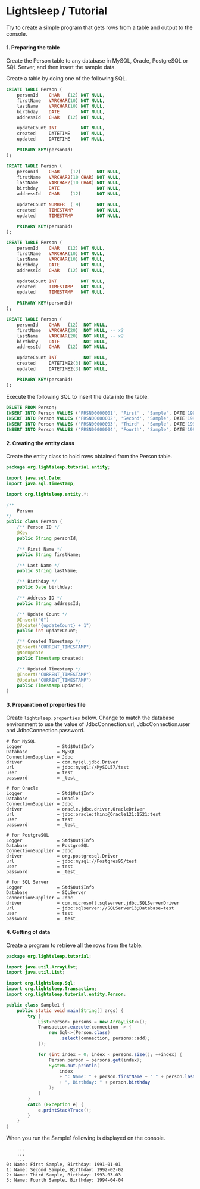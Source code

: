 Lightsleep / Tutorial
===========

Try to create a simple program that gets rows from a table and output to the console.

#### 1. Preparing the table

Create the Person table to any database in MySQL, Oracle, PostgreSQL or SQL Server, and then insert the sample data.

Create a table by doing one of the following SQL.

```sql:ddl_mysql.sql
CREATE TABLE Person (
    personId    CHAR   (12) NOT NULL,
    firstName   VARCHAR(10) NOT NULL,
    lastName    VARCHAR(10) NOT NULL,
    birthday    DATE        NOT NULL,
    addressId   CHAR   (12) NOT NULL,

    updateCount INT         NOT NULL,
    created     DATETIME    NOT NULL,
    updated     DATETIME    NOT NULL,

    PRIMARY KEY(personId)
);
```

```sql:ddl_oracle.sql
CREATE TABLE Person (
    personId    CHAR    (12)      NOT NULL,
    firstName   VARCHAR2(10 CHAR) NOT NULL,
    lastName    VARCHAR2(10 CHAR) NOT NULL,
    birthday    DATE              NOT NULL,
    addressId   CHAR    (12)      NOT NULL,

    updateCount NUMBER  ( 9)      NOT NULL,
    created     TIMESTAMP         NOT NULL,
    updated     TIMESTAMP         NOT NULL,

    PRIMARY KEY(personId)
);
```

```sql:ddl_postgresql.sql
CREATE TABLE Person (
    personId    CHAR   (12) NOT NULL,
    firstName   VARCHAR(10) NOT NULL,
    lastName    VARCHAR(10) NOT NULL,
    birthday    DATE        NOT NULL,
    addressId   CHAR   (12) NOT NULL,

    updateCount INT         NOT NULL,
    created     TIMESTAMP   NOT NULL,
    updated     TIMESTAMP   NOT NULL,

    PRIMARY KEY(personId)
);
```

```sql:ddl_sqlserver.sql
CREATE TABLE Person (
    personId    CHAR   (12)  NOT NULL,
    firstName   VARCHAR(20)  NOT NULL, -- x2
    lastName    VARCHAR(20)  NOT NULL, -- x2
    birthday    DATE         NOT NULL,
    addressId   CHAR   (12)  NOT NULL,

    updateCount INT          NOT NULL,
    created     DATETIME2(3) NOT NULL,
    updated     DATETIME2(3) NOT NULL,

    PRIMARY KEY(personId)
);
```

Execute the following SQL to insert the data into the table.

```sql:sample.sql
DELETE FROM Person;
INSERT INTO Person VALUES ('PRSN00000001', 'First' , 'Sample', DATE'1991-01-01', 'ADDR00000001', 0, CURRENT_TIMESTAMP, CURRENT_TIMESTAMP);
INSERT INTO Person VALUES ('PRSN00000002', 'Second', 'Sample', DATE'1992-02-02', 'ADDR00000001', 0, CURRENT_TIMESTAMP, CURRENT_TIMESTAMP);
INSERT INTO Person VALUES ('PRSN00000003', 'Third' , 'Sample', DATE'1993-03-03', 'ADDR00000001', 0, CURRENT_TIMESTAMP, CURRENT_TIMESTAMP);
INSERT INTO Person VALUES ('PRSN00000004', 'Fourth', 'Sample', DATE'1994-04-04', 'ADDR00000001', 0, CURRENT_TIMESTAMP, CURRENT_TIMESTAMP);
````

#### 2. Creating the entity class

Create the entity class to hold rows obtained from the Person table.

```java:Person.java
package org.lightsleep.tutorial.entity;

import java.sql.Date;
import java.sql.Timestamp;

import org.lightsleep.entity.*;

/**
    Person
*/
public class Person {
    /** Person ID */
    @Key
    public String personId;

    /** First Name */
    public String firstName;

    /** Last Name */
    public String lastName;

    /** Birthday */
    public Date birthday;

    /** Address ID */
    public String addressId;

    /** Update Count */
    @Insert("0")
    @Update("{updateCount} + 1")
    public int updateCount;

    /** Created Timestamp */
    @Insert("CURRENT_TIMESTAMP")
    @NonUpdate
    public Timestamp created;

    /** Updated Timestamp */
    @Insert("CURRENT_TIMESTAMP")
    @Update("CURRENT_TIMESTAMP")
    public Timestamp updated;
}
```

#### 3. Preparation of properties file

Create ```lightsleep.properties``` below.
Change to match the database environment to use the value of JdbcConnection.url, JdbcConnection.user and JdbcConnection.password.

```properties:lightsleep.properties
# for MySQL
Logger             = Std$Out$Info
Database           = MySQL
ConnectionSupplier = Jdbc
driver             = com.mysql.jdbc.Driver
url                = jdbc:mysql://MySQL57/test
user               = test
password           = _test_
```

```properties:lightsleep.properties
# for Oracle
Logger             = Std$Out$Info
Database           = Oracle
ConnectionSupplier = Jdbc
driver             = oracle.jdbc.driver.OracleDriver
url                = jdbc:oracle:thin:@Oracle121:1521:test
user               = test
password           = _test_
```

```properties:lightsleep.properties
# for PostgreSQL
Logger             = Std$Out$Info
Database           = PostgreSQL
ConnectionSupplier = Jdbc
driver             = org.postgresql.Driver
url                = jdbc:mysql://Postgres95/test
user               = test
password           = _test_
```

```properties:lightsleep.properties
# for SQL Server
Logger             = Std$Out$Info
Database           = SQLServer
ConnectionSupplier = Jdbc
driver             = com.microsoft.sqlserver.jdbc.SQLServerDriver
url                = jdbc:sqlserver://SQLServer13;Database=test
user               = test
password           = _test_
```

#### 4. Getting of data
Create a program to retrieve all the rows from the table.

```java:Sample1.java
package org.lightsleep.tutorial;

import java.util.ArrayList;
import java.util.List;

import org.lightsleep.Sql;
import org.lightsleep.Transaction;
import org.lightsleep.tutorial.entity.Person;

public class Sample1 {
    public static void main(String[] args) {
        try {
            List<Person> persons = new ArrayList<>();
            Transaction.execute(connection -> {
                new Sql<>(Person.class)
                    .select(connection, persons::add);
            });

            for (int index = 0; index < persons.size(); ++index) {
                Person person = persons.get(index);
                System.out.println(
                    index
                    + ": Name: " + person.firstName + " " + person.lastName
                    + ", Birthday: " + person.birthday
                );
            }
        }
        catch (Exception e) {
            e.printStackTrace();
        }
    }
}
```

When you run the Sample1 following is displayed on the console.

```log:stdout
    ...
    ...
    ...
0: Name: First Sample, Birthday: 1991-01-01
1: Name: Second Sample, Birthday: 1992-02-02
2: Name: Third Sample, Birthday: 1993-03-03
3: Name: Fourth Sample, Birthday: 1994-04-04
```
